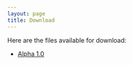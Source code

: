 ```yaml
---
layout: page
title: Download
---
```


Here are the files available for download:

- [Alpha 1.0](/download/ESpider-Alpha-1.0.jar)